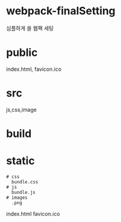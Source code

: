 # webpack-finalSetting

심플하게 쓸 웹팩 세팅

# public
index.html, favicon.ico

# src
js,css,image


# build
  # static
    # css
      bundle.css
    # js
      bundle.js
    # images
      .png
  
  index.html
  favicon.ico

